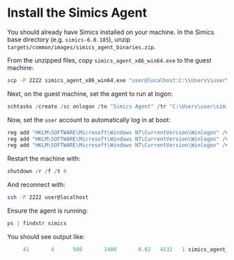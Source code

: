 # Install the Simics Agent

You should already have Simics installed on your machine. In the Simics base directory
(e.g. `simics-6.0.185`), unzip `targets/common/images/simics_agent_binaries.zip`.

From the unzipped files, copy `simics_agent_x86_win64.exe` to the guest machine:

```sh
scp -P 2222 simics_agent_x86_win64.exe "user@localhost:C:\\Users\\user\\"
```

Next, on the guest machine, set the agent to run at logon:

```powershell
schtasks /create /sc onlogon /tn "Simics Agent" /tr "C:\Users\user\simics_agent_x86_win64.exe"
```

Now, set the `user` account to automatically log in at boot:

```powershell
reg add "HKLM\SOFTWARE\Microsoft\Windows NT\CurrentVersion\Winlogon" /v AutoAdminLogon /t REG_SZ /d 1 /f
reg add "HKLM\SOFTWARE\Microsoft\Windows NT\CurrentVersion\Winlogon" /v DefaultUserName /t REG_SZ /d "user" /f
reg add "HKLM\SOFTWARE\Microsoft\Windows NT\CurrentVersion\Winlogon" /v DefaultPassword /t REG_SZ /d "password" /f
```

Restart the machine with:

```powershell
shutdown /r /f /t 0
```

And reconnect with:

```sh
ssh -P 2222 user@localhost
```

Ensure the agent is running:

```powershell
ps | findstr simics
```

You should see output like:

```powershell
     41       4      508       1408       0.02   4132   1 simics_agent_x86_win64
```